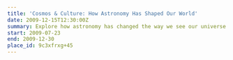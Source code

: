 ```yaml
---
title: 'Cosmos & Culture: How Astronomy Has Shaped Our World'
date: 2009-12-15T12:30:00Z
summary: Explore how astronomy has changed the way we see our universe – and ourselves – through this object-rich exhibition. From ancient heritage to cutting edge technology, trace the history of people and the stars through different stories drawn from around the world.
start: 2009-07-23
end: 2009-12-30
place_id: 9c3xfrxg+45
---
```

